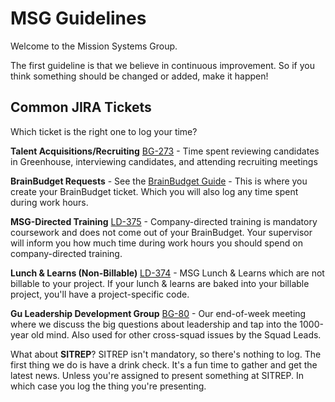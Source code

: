 # MSG Guidelines

Welcome to the Mission Systems Group.

The first guideline is that we believe in continuous improvement. So if you think something should be changed or added, make it happen!

## Common JIRA Tickets
Which ticket is the right one to log your time?

**Talent Acquisitions/Recruiting** [BG-273](https://braingu.atlassian.net/browse/BG-273) - Time spent reviewing candidates in Greenhouse, interviewing candidates, and attending recruiting meetings

**BrainBudget Requests** - See the [BrainBudget Guide](https://github.com/braingu/doc-tadpole/blob/master/ADR/ADR%20003%20-%20BrainBudget.md) - This is where you create your BrainBudget ticket. Which you will also log any time spent during work hours.

**MSG-Directed Training** [LD-375](https://braingu.atlassian.net/browse/LD-375) - Company-directed training is mandatory coursework and does not come out of your BrainBudget. Your supervisor will inform you how much time during work hours you should spend on company-directed training.

**Lunch & Learns (Non-Billable)** [LD-374](https://braingu.atlassian.net/browse/LD-374) - MSG Lunch & Learns which are not billable to your project. If your lunch & learns are baked into your billable project, you'll have a project-specific code.

**Gu Leadership Development Group** [BG-80](https://braingu.atlassian.net/browse/BG-80) - Our end-of-week meeting where we discuss the big questions about leadership and tap into the 1000-year old mind. Also used for other cross-squad issues by the Squad Leads.

What about **SITREP**?
SITREP isn't mandatory, so there's nothing to log. The first thing we do is have a drink check. It's a fun time to gather and get the latest news. Unless you're assigned to present something at SITREP. In which case you log the thing you're presenting.

